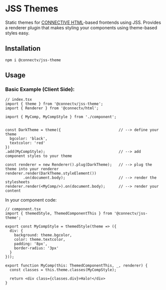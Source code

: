 # JSS Themes
Static themes for [CONNECTIVE HTML](https://github.com/CONNECT-platform/connective-html)-based frontends using JSS. Provides a renderer plugin that makes styling your components using theme-based styles easy.

## Installation

```
npm i @connectv/jss-theme
```

## Usage

### Basic Example (Client Side):

```tsx
// index.tsx
import { theme } from '@connectv/jss-theme';
import { Renderer } from '@connectv/html';

import { MyComp, MyCompStyle } from './component';


const DarkTheme = theme({                          // --> define your theme
  bgcolor: 'black',
  textcolor: 'red'
})
.add(MyCompStyle);                                 // --> add component styles to your theme

const renderer = new Renderer().plug(DarkTheme);   // --> plug the theme into your renderer
renderer.render(DarkTheme.styleElement())
        .on(document.body);                        // --> render the stylesheets
renderer.render(<MyComp/>).on(document.body);      // --> render your content
```
In your component code:
```tsx
// component.tsx
import { themedStyle, ThemedComponentThis } from '@connectv/jss-theme';

export const MyCompStyle = themedStyle(theme => ({
  div: {
    background: theme.bgcolor,
    color: theme.textcolor,
    padding: '8px',
    border-radius: '3px'
  }
}));

export function MyComp(this: ThemedComponentThis, _, renderer) {
  const classes = this.theme.classes(MyCompStyle);

  return <div class={classes.div}>Halo!</div>
}
```
